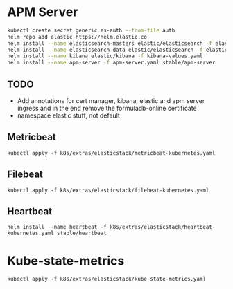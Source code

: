 # APM Server
```sh
kubectl create secret generic es-auth --from-file auth
helm repo add elastic https://helm.elastic.co
helm install --name elasticsearch-masters elastic/elasticsearch -f elasticsearch-master-values.yaml
helm install --name elasticsearch-data elastic/elasticsearch -f elasticsearch-data-values.yaml
helm install --name kibana elastic/kibana -f kibana-values.yaml
helm install --name apm-server -f apm-server.yaml stable/apm-server
```

## TODO
* Add annotations for cert manager, kibana, elastic and apm server ingress and in the end remove the formuladb-online certificate
* namespace elastic stuff, not default

## Metricbeat
`kubectl apply -f k8s/extras/elasticstack/metricbeat-kubernetes.yaml`

## Filebeat
`kubectl apply -f k8s/extras/elasticstack/filebeat-kubernetes.yaml`

## Heartbeat
`helm install --name heartbeat -f k8s/extras/elasticstack/heartbeat-kubernetes.yaml stable/heartbeat`

# Kube-state-metrics
`kubectl apply -f k8s/extras/elasticstack/kube-state-metrics.yaml`
